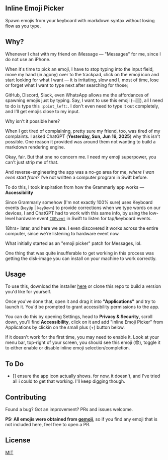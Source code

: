 ## Inline Emoji Picker

Spawn emojis from your keyboard with markdown syntax without losing flow as you type.

## Why?

Whenever I chat with my friend on iMessage &mdash; "Messages" for me, since I do not use an iPhone.

When it's time to pick an emoji, I have to stop typing into the input field, move my hand (in agony) over to the trackpad, click on the emoji icon and start looking for what I want &mdash; it is irritating, slow and I, most of time, lose or forget what I want to type next after searching for those;

GitHub, Discord, Slack, even WhatsApp allows me the affordances of spawning emojis just by typing. Say, I want to use this emoji (👈🏽), all I need to do is type this `:point_left:`. I don't even need to type it out completely, and I'll get emojis close to my input.

Why isn't it possible here?

When I got tired of complaining, pretty sure my friend, too, was tired of my complaints. I asked ChatGPT (**Yesterday, Sun, Jun 16, 2025**) why this isn't possible. One reason it provided was around them not wanting to build a markdown rendering engine.

Okay, fair. But that one no concern me. I need my emoji superpower, you can't just strip me of that.

And reverse-engineering the app was a no-go area for me, _where I wan even start from?_ I've not written a computer program in Swift before.

To do this, I took inspiration from how the Grammarly app works &mdash; **Accessibility**

Since Grammarly somehow (I'm not exactly 100% sure) uses Keyboard events (`keyUp` | `keyDown`) to provide corrections when we type words on our devices, I and ChatGPT had to work with this same info, by using the low-level hardware event [`CGEvent`](https://developer.apple.com/documentation/coregraphics/cgevent) in Swift to listen for tap/keyboard events.

18hrs+ later, and here we are. I even discovered it works across the entire computer, since we're listening to hardware event now.

What initially started as an "emoji picker" patch for Messages, lol.

One thing that was quite insufferable to get working in this process was getting the disk-image you can install on your machine to work correctly.

## Usage

To use this, download the installer [here](https://meje.dev/inline-emoji-picker-for-macos) or clone this repo to build a version you'd like for yourself.

Once you've done that, open it and drag it into **"Applications"** and try to launch it. You'd be prompted to grant accessibility permissions to the app.

You can do this by opening Settings, head to **Privacy & Security**, scroll down, you'll find **Accessibility**, click on it and add "Inline Emoji Picker" from Applications by clickin on the small plus (+) button below.

If it doesn't work for the first time, you may need to enable it. Look at your menu bar, top-right of your screen, you should see this emoji (😎), toggle it to either enable or disable inline emoji selection/completion.

## To Do

- [] ensure the app icon actually shows. for now, it doesn't, and I've tried all i could to get that working. I'll keep digging though.

## Contributing

Found a bug? Got an improvement? PRs and issues welcome.

**PS: All emojis were obtained from [gemoji](https://github.com/github/gemoji)**, so if you find any emoji that is not included here, feel free to open a PR.

## License

[MIT](LICENSE)
